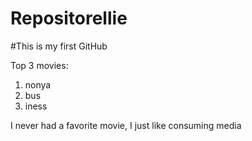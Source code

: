 # Repositorellie
#This is my first GitHub

Top 3 movies:
1. nonya
2. bus
3. iness

I never had a favorite movie, I just like consuming media
